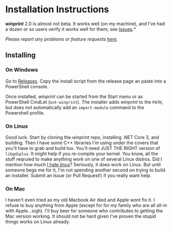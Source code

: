 # Installation Instructions

***winprint*** 2.0 is almost not beta. It works well (on my machine), and I've had a dozen or so users verify it works well for them; see [Issues](https://github.com/tig/winprint/issues).*

*Please report any problems or feature requests [here](https://github.com/tig/winprint/issues).*

## Installing

### On Windows

Go to [Releases](https://github.com/tig/winprint/releases). Copy the install script from the release page an paste into a PowerShell console.

Once installed, *winprint* can be started from the Start menu or as PowerShell CmdLet (`out-winprint`). The installer adds *winprint* to the `PATH`, but does _not_ automatically add an `import-module` command to the Powershell profile.

### On Linux

Good luck. Start by cloning the *winprint* repo, installing .NET Core 3, and building. Then I have some C++ libraries I'm using under the covers that you'll have to grab and build too. You'll need JUST THE RIGHT version of `libgdiplus`. It might help if you re-compile your kernel. You know, all the stuff reqruied to make anything work on one of several Linux distros. Did I mention how much [I hate linux](https://ceklog.kindel.com/2011/10/21/i-sincerely-tried-but-i-still-hate-linux/)? Seriously, it does work on Linux. But until someone begs me for it, I'm not spending another second on trying to build an installer. Submit an Issue (or Pull Request!) if you really want help.

### On Mac

I haven't even tried as my old Macbook Air died and Apple wont fix it. I refuse to buy anything from Apple (except for for my family who are all all-in with Apple...sigh). I'll buy beer for someone who contributes to getting the Mac version working. It should not be hard given I've proven the stupid things works on Linux already.
